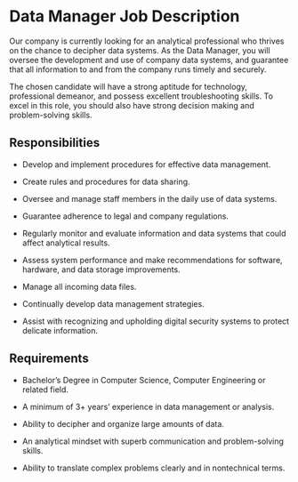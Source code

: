 # Data Manager Job Description

Our company is currently looking for an analytical professional who thrives on the chance to decipher data systems. As the Data Manager, you will oversee the development and use of company data systems, and guarantee that all information to and from the company runs timely and securely.

The chosen candidate will have a strong aptitude for technology, professional demeanor, and possess excellent troubleshooting skills. To excel in this role, you should also have strong decision making and problem-solving skills.

## Responsibilities

* Develop and implement procedures for effective data management.

* Create rules and procedures for data sharing.

* Oversee and manage staff members in the daily use of data systems.

* Guarantee adherence to legal and company regulations.

* Regularly monitor and evaluate information and data systems that could affect analytical results.

* Assess system performance and make recommendations for software, hardware, and data storage improvements.

* Manage all incoming data files.

* Continually develop data management strategies.

* Assist with recognizing and upholding digital security systems to protect delicate information.

## Requirements

* Bachelor’s Degree in Computer Science, Computer Engineering or related field.

* A minimum of 3+ years’ experience in data management or analysis.

* Ability to decipher and organize large amounts of data.

* An analytical mindset with superb communication and problem-solving skills.

* Ability to translate complex problems clearly and in nontechnical terms.

